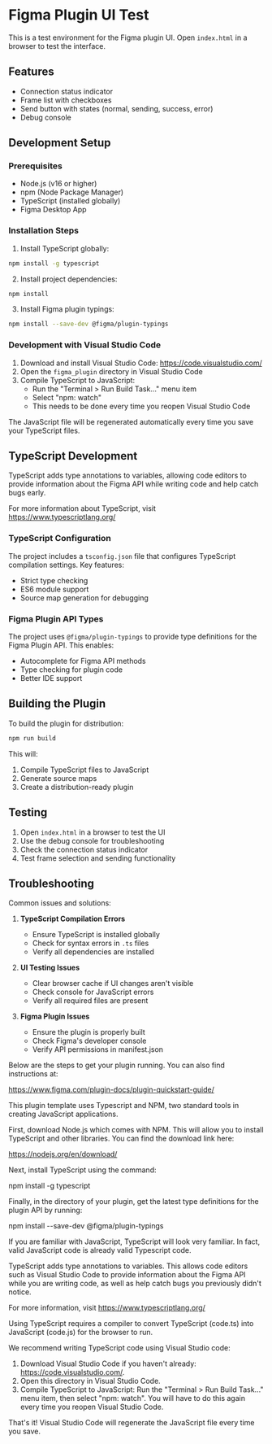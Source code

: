 # Figma Plugin UI Test

This is a test environment for the Figma plugin UI. Open `index.html` in a browser to test the interface.

## Features
- Connection status indicator
- Frame list with checkboxes
- Send button with states (normal, sending, success, error)
- Debug console

## Development Setup

### Prerequisites
- Node.js (v16 or higher)
- npm (Node Package Manager)
- TypeScript (installed globally)
- Figma Desktop App

### Installation Steps

1. Install TypeScript globally:
```bash
npm install -g typescript
```

2. Install project dependencies:
```bash
npm install
```

3. Install Figma plugin typings:
```bash
npm install --save-dev @figma/plugin-typings
```

### Development with Visual Studio Code

1. Download and install Visual Studio Code: https://code.visualstudio.com/
2. Open the `figma_plugin` directory in Visual Studio Code
3. Compile TypeScript to JavaScript:
   - Run the "Terminal > Run Build Task..." menu item
   - Select "npm: watch"
   - This needs to be done every time you reopen Visual Studio Code

The JavaScript file will be regenerated automatically every time you save your TypeScript files.

## TypeScript Development

TypeScript adds type annotations to variables, allowing code editors to provide information about the Figma API while writing code and help catch bugs early.

For more information about TypeScript, visit https://www.typescriptlang.org/

### TypeScript Configuration
The project includes a `tsconfig.json` file that configures TypeScript compilation settings. Key features:
- Strict type checking
- ES6 module support
- Source map generation for debugging

### Figma Plugin API Types
The project uses `@figma/plugin-typings` to provide type definitions for the Figma Plugin API. This enables:
- Autocomplete for Figma API methods
- Type checking for plugin code
- Better IDE support

## Building the Plugin

To build the plugin for distribution:

```bash
npm run build
```

This will:
1. Compile TypeScript files to JavaScript
2. Generate source maps
3. Create a distribution-ready plugin

## Testing

1. Open `index.html` in a browser to test the UI
2. Use the debug console for troubleshooting
3. Check the connection status indicator
4. Test frame selection and sending functionality

## Troubleshooting

Common issues and solutions:

1. **TypeScript Compilation Errors**
   - Ensure TypeScript is installed globally
   - Check for syntax errors in `.ts` files
   - Verify all dependencies are installed

2. **UI Testing Issues**
   - Clear browser cache if UI changes aren't visible
   - Check console for JavaScript errors
   - Verify all required files are present

3. **Figma Plugin Issues**
   - Ensure the plugin is properly built
   - Check Figma's developer console
   - Verify API permissions in manifest.json

Below are the steps to get your plugin running. You can also find instructions at:

  https://www.figma.com/plugin-docs/plugin-quickstart-guide/

This plugin template uses Typescript and NPM, two standard tools in creating JavaScript applications.

First, download Node.js which comes with NPM. This will allow you to install TypeScript and other
libraries. You can find the download link here:

  https://nodejs.org/en/download/

Next, install TypeScript using the command:

  npm install -g typescript

Finally, in the directory of your plugin, get the latest type definitions for the plugin API by running:

  npm install --save-dev @figma/plugin-typings

If you are familiar with JavaScript, TypeScript will look very familiar. In fact, valid JavaScript code
is already valid Typescript code.

TypeScript adds type annotations to variables. This allows code editors such as Visual Studio Code
to provide information about the Figma API while you are writing code, as well as help catch bugs
you previously didn't notice.

For more information, visit https://www.typescriptlang.org/

Using TypeScript requires a compiler to convert TypeScript (code.ts) into JavaScript (code.js)
for the browser to run.

We recommend writing TypeScript code using Visual Studio code:

1. Download Visual Studio Code if you haven't already: https://code.visualstudio.com/.
2. Open this directory in Visual Studio Code.
3. Compile TypeScript to JavaScript: Run the "Terminal > Run Build Task..." menu item,
    then select "npm: watch". You will have to do this again every time
    you reopen Visual Studio Code.

That's it! Visual Studio Code will regenerate the JavaScript file every time you save.
